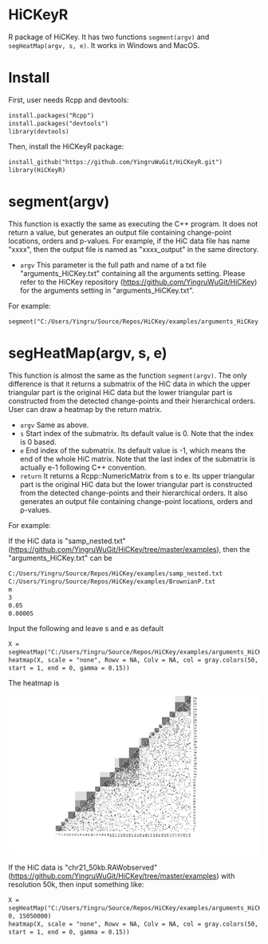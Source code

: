 # HiCKeyR

R package of HiCKey. It has two functions ```segment(argv)``` and ```segHeatMap(argv, s, e)```. It works in Windows and MacOS.

# Install

First, user needs Rcpp and devtools:
```
install.packages("Rcpp")
install.packages("devtools")
library(devtools)
```
Then, install the HiCKeyR package:
```
install_github("https://github.com/YingruWuGit/HiCKeyR.git")
library(HiCKeyR)
```

# segment(argv)

This function is exactly the same as executing the C++ program. It does not return a value, but generates an output file containing change-point locations, orders and p-values. For example, if the HiC data file has name "xxxx", then the output file is named as "xxxx_output" in the same directory.

- ```argv``` This parameter is the full path and name of a txt file "arguments_HiCKey.txt" containing all the arguments setting. Please refer to the HiCKey repository (https://github.com/YingruWuGit/HiCKey) for the arguments setting in "arguments_HiCKey.txt".

For example:
```
segment("C:/Users/Yingru/Source/Repos/HiCKey/examples/arguments_HiCKey.txt")
```

# segHeatMap(argv, s, e)

This function is almost the same as the function ```segment(argv)```. The only difference is that it returns a submatrix of the HiC data in which the upper triangular part is the original HiC data but the lower triangular part is constructed from the detected change-points and their hierarchical orders. User can draw a heatmap by the return matrix.

- ```argv``` Same as above.
- ```s``` Start index of the submatrix. Its default value is 0. Note that the index is 0 based.
- ```e``` End index of the submatrix. Its default value is -1, which means the end of the whole HiC matrix. Note that the last index of the submatrix is actually e-1 following C++ convention.
- ```return``` It returns a Rcpp::NumericMatrix from s to e. Its upper triangular part is the original HiC data but the lower triangular part is constructed from the detected change-points and their hierarchical orders. It also generates an output file containing change-point locations, orders and p-values.

For example:

If the HiC data is "samp_nested.txt" (https://github.com/YingruWuGit/HiCKey/tree/master/examples), then the "arguments_HiCKey.txt" can be
```
C:/Users/Yingru/Source/Repos/HiCKey/examples/samp_nested.txt
C:/Users/Yingru/Source/Repos/HiCKey/examples/BrownianP.txt
m
3
0.05
0.00005
```
Input the following and leave s and e as default
```
X = segHeatMap("C:/Users/Yingru/Source/Repos/HiCKey/examples/arguments_HiCKey.txt")
heatmap(X, scale = "none", Rowv = NA, Colv = NA, col = gray.colors(50, start = 1, end = 0, gamma = 0.15))
```
The heatmap is

![alt text](https://github.com/YingruWuGit/HiCKeyR/blob/main/sample_heatmap.png)

If the HiC data is "chr21_50kb.RAWobserved" (https://github.com/YingruWuGit/HiCKey/tree/master/examples) with resolution 50k, then input something like:
```
X = segHeatMap("C:/Users/Yingru/Source/Repos/HiCKey/examples/arguments_HiCKey.txt", 0, 15050000)
heatmap(X, scale = "none", Rowv = NA, Colv = NA, col = gray.colors(50, start = 1, end = 0, gamma = 0.15))
```
